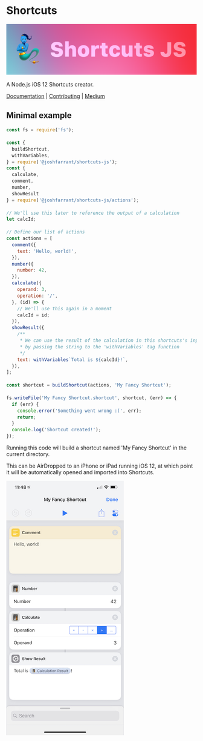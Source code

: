# Shortcuts

![Shortcuts JS Logo](./assets/logo.png)

A Node.js iOS 12 Shortcuts creator.

[Documentation](https://shortcuts.fun/module-actions.html) | [Contributing](https://github.com/joshfarrant/shortcuts-js/blob/master/CONTRIBUTING.md) | [Medium](https://medium.com/@JoshFarrant/creating-ios-12-shortcuts-with-javascript-and-shortcuts-js-942420ca9904)

## Minimal example

```js
const fs = require('fs');

const {
  buildShortcut,
  withVariables,
} = require('@joshfarrant/shortcuts-js');
const {
  calculate,
  comment,
  number,
  showResult
} = require('@joshfarrant/shortcuts-js/actions');

// We'll use this later to reference the output of a calculation
let calcId;

// Define our list of actions
const actions = [
  comment({
    text: 'Hello, world!',
  }),
  number({
    number: 42,
  }),
  calculate({
    operand: 3,
    operation: '/',
  }, (id) => {
    // We'll use this again in a moment
    calcId = id;
  }),
  showResult({
    /**
     * We can use the result of the calculation in this shortcuts's input
     * by passing the string to the 'withVariables' tag function
     */
    text: withVariables`Total is ${calcId}!`,
  }),
];

const shortcut = buildShortcut(actions, 'My Fancy Shortcut');

fs.writeFile('My Fancy Shortcut.shortcut', shortcut, (err) => {
  if (err) {
    console.error('Something went wrong :(', err);
    return;
  }
  console.log('Shortcut created!');
});
```

Running this code will build a shortcut named 'My Fancy Shortcut' in the current directory.

This can be AirDropped to an iPhone or iPad running iOS 12, at which point it will be automatically opened and imported into Shortcuts.

![Shortcut Image](./assets/demo-shortcut.jpeg)

